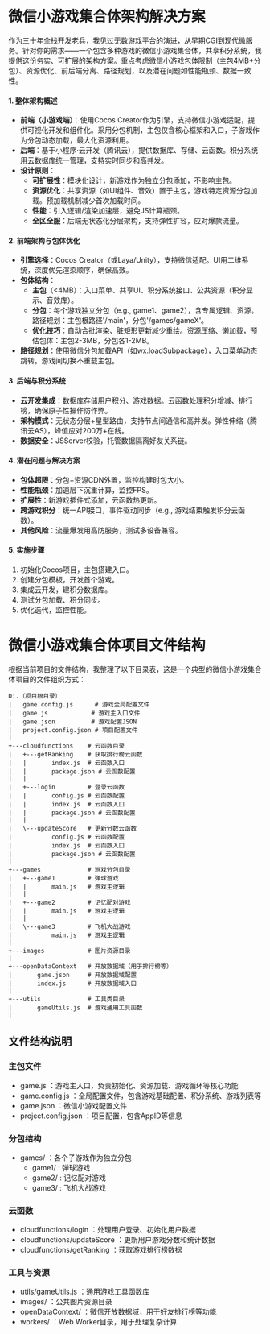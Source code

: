 # 微信小游戏集合体架构解决方案

作为三十年全栈开发老兵，我见过无数游戏平台的演进，从早期CGI到现代微服务。针对你的需求——一个包含多种游戏的微信小游戏集合体，共享积分系统，我提供这份务实、可扩展的架构方案。重点考虑微信小游戏包体限制（主包4MB+分包）、资源优化、前后端分离、路径规划，以及潜在问题如性能瓶颈、数据一致性。

#### 1. **整体架构概述**
- **前端（小游戏端）**：使用Cocos Creator作为引擎，支持微信小游戏适配，提供可视化开发和组件化。采用分包机制，主包仅含核心框架和入口，子游戏作为分包动态加载，最大化资源利用。
- **后端**：基于小程序·云开发（腾讯云），提供数据库、存储、云函数。积分系统用云数据库统一管理，支持实时同步和高并发。
- **设计原则**：
  - **可扩展性**：模块化设计，新游戏作为独立分包添加，不影响主包。
  - **资源优化**：共享资源（如UI组件、音效）置于主包，游戏特定资源分包加载。预加载机制减少首次加载时间。
  - **性能**：引入逻辑/渲染加速层，避免JS计算瓶颈。
  - **全区全服**：后端无状态化分层架构，支持弹性扩容，应对爆款流量。

#### 2. **前端架构与包体优化**
- **引擎选择**：Cocos Creator（或Laya/Unity），支持微信适配。UI用二维系统，深度优先渲染顺序，确保高效。
- **包体结构**：
  - **主包**（<4MB）：入口菜单、共享UI、积分系统接口、公共资源（积分显示、音效库）。
  - **分包**：每个游戏独立分包（e.g., game1、game2），含专属逻辑、资源。路径规划：主包根路径'/main'，分包'/games/gameX'。
  - **优化技巧**：自动合批渲染、脏矩形更新减少重绘。资源压缩、懒加载，预估包体：主包2-3MB，分包各1-2MB。
- **路径规划**：使用微信分包加载API（如wx.loadSubpackage），入口菜单动态跳转。游戏间切换不重载主包。

#### 3. **后端与积分系统**
- **云开发集成**：数据库存储用户积分、游戏数据。云函数处理积分增减、排行榜，确保原子性操作防作弊。
- **架构模式**：无状态分层+星型路由，支持节点间通信和高并发。弹性伸缩（腾讯云AS），峰值应对200万+在线。
- **数据安全**：JSServer校验，托管数据隔离好友关系链。

#### 4. **潜在问题与解决方案**
- **包体超限**：分包+资源CDN外置，监控构建时包大小。
- **性能瓶颈**：加速层下沉重计算，监控FPS。
- **扩展性**：新游戏插件式添加，云函数热更新。
- **跨游戏积分**：统一API接口，事件驱动同步（e.g., 游戏结束触发积分云函数）。
- **其他风险**：流量爆发用高防服务，测试多设备兼容。

#### 5. **实施步骤**
1. 初始化Cocos项目，主包搭建入口。
2. 创建分包模板，开发首个游戏。
3. 集成云开发，建积分数据库。
4. 测试分包加载、积分同步。
5. 优化迭代，监控性能。

# 微信小游戏集合体项目文件结构
根据当前项目的文件结构，我整理了以下目录表，这是一个典型的微信小游戏集合体项目的文件组织方式：

```
D:.（项目根目录）
|   game.config.js      # 游戏全局配置文件
|   game.js            # 游戏主入口文件
|   game.json          # 游戏配置JSON
|   project.config.json # 项目配置文件
|
+---cloudfunctions    # 云函数目录
|   +---getRanking    # 获取排行榜云函数
|   |       index.js  # 云函数入口
|   |       package.json # 云函数配置
|   |
|   +---login         # 登录云函数
|   |       config.js # 云函数配置
|   |       index.js  # 云函数入口
|   |       package.json # 云函数配置
|   |
|   \---updateScore   # 更新分数云函数
|           config.js # 云函数配置
|           index.js  # 云函数入口
|           package.json # 云函数配置
|
+---games             # 游戏分包目录
|   +---game1         # 弹球游戏
|   |       main.js   # 游戏主逻辑
|   |
|   +---game2         # 记忆配对游戏
|   |       main.js   # 游戏主逻辑
|   |
|   \---game3         # 飞机大战游戏
|           main.js   # 游戏主逻辑
|
+---images            # 图片资源目录
|
+---openDataContext   # 开放数据域（用于排行榜等）
|       game.json     # 开放数据域配置
|       index.js      # 开放数据域入口
|
+---utils             # 工具类目录
|       gameUtils.js  # 游戏通用工具函数
|
```
## 文件结构说明
### 主包文件
- game.js ：游戏主入口，负责初始化、资源加载、游戏循环等核心功能
- game.config.js ：全局配置文件，包含游戏基础配置、积分系统、游戏列表等
- game.json ：微信小游戏配置文件
- project.config.json ：项目配置，包含AppID等信息
### 分包结构
- games/ ：各个子游戏作为独立分包
  - game1/ : 弹球游戏
  - game2/ : 记忆配对游戏
  - game3/ : 飞机大战游戏
### 云函数
- cloudfunctions/login ：处理用户登录、初始化用户数据
- cloudfunctions/updateScore ：更新用户游戏分数和统计数据
- cloudfunctions/getRanking ：获取游戏排行榜数据
### 工具与资源
- utils/gameUtils.js ：通用游戏工具函数库
- images/ ：公共图片资源目录
- openDataContext/ ：微信开放数据域，用于好友排行榜等功能
- workers/ ：Web Worker目录，用于处理复杂计算
